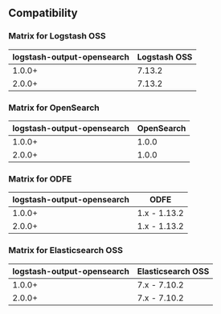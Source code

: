 ## Compatibility

### Matrix for Logstash OSS

|  logstash-output-opensearch | Logstash OSS|
| ------------- | ------------- |
| 1.0.0+  | 7.13.2  |
| 2.0.0+  | 7.13.2  |

### Matrix for OpenSearch

|  logstash-output-opensearch | OpenSearch  |
| ------------- | ------------- |
| 1.0.0+  | 1.0.0  |
| 2.0.0+  | 1.0.0  |

### Matrix for ODFE

|  logstash-output-opensearch |  ODFE |
| ------------- | ------------- |
| 1.0.0+   |   1.x - 1.13.2 |
| 2.0.0+   |   1.x - 1.13.2 |

### Matrix for Elasticsearch OSS

|  logstash-output-opensearch |  Elasticsearch OSS|
| ------------- | ------------- |
| 1.0.0+   |  7.x - 7.10.2      |
| 2.0.0+   |  7.x - 7.10.2      |
